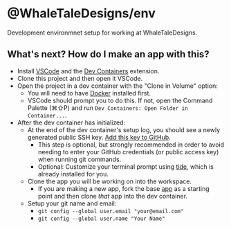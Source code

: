 # @WhaleTaleDesigns/env

Development environmnet setup for working at WhaleTaleDesigns.

## What's next? How do I make an app with this?

- Install [VSCode](https://code.visualstudio.com/) and the [Dev Containers](vscode:extension/ms-vscode-remote.remote-containers) extension.
- Clone this project and then open it VSCode.
- Open the project in a dev container with the "Clone in Volume" option:
  - You will need to have [Docker](https://www.docker.com) installed first.
  - VSCode should prompt you to do this. If not, open the Command Palette (⌘⇧P) and run `Dev Containers: Open Folder in Container...`.
- After the dev container has initialized:
  - At the end of the dev container's setup log, you should see a newly generated public SSH key. [Add this key to GitHub](https://docs.github.com/en/authentication/connecting-to-github-with-ssh/adding-a-new-ssh-key-to-your-github-account).
    - This step is optional, but strongly recommended in order to avoid needing to enter your GitHub credentials (or public access key) when running git commands.
    - Optional: Customize your terminal prompt using [tide](https://github.com/IlanCosman/tide), which is already installed for you.
  - Clone the app you will be working on into the workspace.
    - If you are making a new app, fork the base [app](https://github.com/WhaleTaleDesigns/app) as a starting point and then clone _that_ app into the dev container.
  - Setup your git name and email:
    - `git config --global user.email "your@email.com"`
    - `git config --global user.name "Your Name"`
